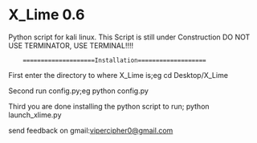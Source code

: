 # X_Lime 0.6
Python script for kali linux.
This Script is still under Construction
DO NOT USE TERMINATOR, USE TERMINAL!!!!


        ====================Installation===================                                      

  First enter the directory to where X_Lime is;eg cd Desktop/X_Lime
  
  Second run config.py;eg python config.py
  
  Third you are done installing the python script to run; python launch_xlime.py

send feedback on gmail:vipercipher0@gmail.com
